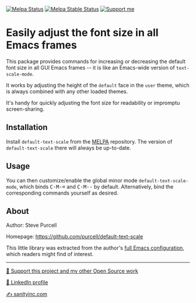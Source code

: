 [![Melpa Status](http://melpa.org/packages/default-text-scale-badge.svg)](http://melpa.org/#/default-text-scale)
[![Melpa Stable Status](http://stable.melpa.org/packages/default-text-scale-badge.svg)](http://stable.melpa.org/#/default-text-scale)
<a href="https://www.patreon.com/sanityinc"><img alt="Support me" src="https://img.shields.io/badge/Support%20Me-%F0%9F%92%97-ff69b4.svg"></a>

# Easily adjust the font size in all Emacs frames

This package provides commands for increasing or decreasing the
default font size in all GUI Emacs frames -- it is like an Emacs-wide
version of `text-scale-mode`.

It works by adjusting the height of the `default` face in the
`user` theme, which is always combined with any other loaded
themes.

It's handy for quickly adjusting the font size for readability or
impromptu screen-sharing.

## Installation

Install `default-text-scale` from the [MELPA](http://melpa.org)
repository. The version of `default-text-scale` there will always be
up-to-date.

## Usage

You can then customize/enable the global minor mode
`default-text-scale-mode`, which binds <kbd>C-M-=</kbd> and
<kbd>C-M--</kbd> by default. Alternatively, bind the corresponding
commands yourself as desired.

## About

Author: Steve Purcell <steve at sanityinc dot com>

Homepage: https://github.com/purcell/default-text-scale

This little library was extracted from the author's
[full Emacs configuration](https://github.com/purcell/emacs.d), which
readers might find of interest.

<hr>

[💝 Support this project and my other Open Source work](https://www.patreon.com/sanityinc)

[💼 LinkedIn profile](https://uk.linkedin.com/in/stevepurcell)

[✍ sanityinc.com](http://www.sanityinc.com/)
